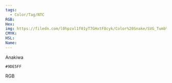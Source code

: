 ```yaml
---
tags:
  - Color/Tag/NTC
RGB:
Hex:
img: https://filedn.com/l0hpzxl1f01yT7GHxtF8cyk/Color%20Snake/SVG_Tumb%20Mass%20No%20Name/9DE5FF.svg
CMYK:
HSL:
Name:
---
```

Anakiwa
```palette
#9DE5FF
```
RGB
